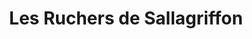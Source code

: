 ---
title: "Les Ruchers de Sallagriffon"
url: /sallagriffon/les-ruchers-de-sallagriffon/
shop: ferme
---
